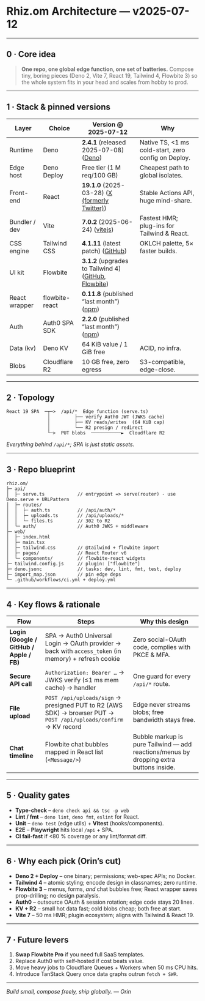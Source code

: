 # Rhiz.om Architecture — v2025-07-12

---

## 0 · Core idea

> **One repo, one global edge function, one set of batteries.**
> Compose tiny, boring pieces (Deno 2, Vite 7, React 19, Tailwind 4, Flowbite 3) so the whole system fits in your head and scales from hobby to prod.

---

## 1 · Stack & pinned versions

| Layer         | Choice         | Version @ 2025-07-12                                            | Why                                                 |
| ------------- | -------------- | --------------------------------------------------------------- | --------------------------------------------------- |
| Runtime       | Deno           | **2.4.1** (released 2025-07-08) ([Deno][1])                     | Native TS, <1 ms cold-start, zero config on Deploy. |
| Edge host     | Deno Deploy    | Free tier (1 M req/100 GB)                                      | Cheapest path to global isolates.                   |
| Front-end     | React          | **19.1.0** (2025-03-28) ([X (formerly Twitter)][2])             | Stable Actions API, huge mind-share.                |
| Bundler / dev | Vite           | **7.0.2** (2025-06-24) ([vitejs][3])                            | Fastest HMR; plug-ins for Tailwind & React.         |
| CSS engine    | Tailwind CSS   | **4.1.11** (latest patch) ([GitHub][4])                         | OKLCH palette, 5× faster builds.                    |
| UI kit        | Flowbite       | **3.1.2** (upgrades to Tailwind 4) ([GitHub][5], [Flowbite][6]) |                                                     |
| React wrapper | flowbite-react | **0.11.8** (published “last month”) ([npm][7])                  |                                                     |
| Auth          | Auth0 SPA SDK  | **2.2.0** (published “last month”) ([npm][8])                   |                                                     |
| Data (kv)     | Deno KV        | 64 KiB value / 1 GiB free                                       | ACID, no infra.                                     |
| Blobs         | Cloudflare R2  | 10 GB free, zero egress                                         | S3-compatible, edge-close.                          |

---

## 2 · Topology

```
React 19 SPA  ─┬─>  /api/*  Edge function (serve.ts)
               │         ├── verify Auth0 JWT (JWKS cache)
               │         ├── KV reads/writes  (64 KiB cap)
               │         └── R2 presign / redirect
               └─>  PUT blobs  ───────────►  Cloudflare R2
```

*Everything behind `/api/*`; SPA is just static assets.*

---

## 3 · Repo blueprint

```
rhiz.om/
├─ api/
│  ├─ serve.ts            // entrypoint => serve(router) - use Deno.serve + URLPattern
│  ├─ routes/
│  │  ├─ auth.ts          // /api/auth/*
│  │  ├─ uploads.ts       // /api/uploads/*
│  │  └─ files.ts         // 302 to R2
│  └─ auth/               // Auth0 JWKS + middleware
├─ web/
│  ├─ index.html
│  ├─ main.tsx
│  ├─ tailwind.css        // @tailwind + flowbite import
│  ├─ pages/              // React Router v6
│  └─ components/         // flowbite-react widgets
├─ tailwind.config.js     // plugin: ["flowbite"]
├─ deno.jsonc             // tasks: dev, lint, fmt, test, deploy
├─ import_map.json        // pin edge deps
└─ .github/workflows/ci.yml + deploy.yml
```

---

## 4 · Key flows & rationale

| Flow                                     | Steps                                                                                                            | Why this design                                                                        |
| ---------------------------------------- | ---------------------------------------------------------------------------------------------------------------- | -------------------------------------------------------------------------------------- |
| **Login (Google / GitHub / Apple / FB)** | SPA → Auth0 Universal Login → OAuth provider → back with `access_token` (in memory) + refresh cookie             | Zero social-OAuth code, complies with PKCE & MFA.                                      |
| **Secure API call**                      | `Authorization: Bearer …` → JWKS verify (≤1 ms mem cache) → handler                                              | One guard for every `/api/*` route.                                                    |
| **File upload**                          | `POST /api/uploads/sign` → presigned PUT to R2 (AWS SDK) → browser PUT → `POST /api/uploads/confirm` → KV record | Edge never streams blobs; free bandwidth stays free.                                   |
| **Chat timeline**                        | Flowbite chat bubbles mapped in React list (`<Message/>`)                                                        | Bubble markup is pure Tailwind — add reactions/menus by dropping extra buttons inside. |

---

## 5 · Quality gates

* **Type-check** – `deno check api && tsc -p web`
* **Lint / fmt** – `deno lint`, `deno fmt`, `eslint` for React.
* **Unit** – `deno test` (edge utils) + **Vitest** (hooks/components).
* **E2E** – **Playwright** hits local `/api` + SPA.
* **CI fail-fast** if <80 % coverage or any lint/format diff.

---

## 6 · Why each pick (Orin’s cut)

* **Deno 2 + Deploy** – one binary; permissions; web-spec APIs; no Docker.
* **Tailwind 4** – atomic styling; encode design in classnames; zero runtime.
* **Flowbite 3** – menus, forms, *and* chat bubbles free; React wrapper saves prop-drilling; no design paralysis.
* **Auth0** – outsource OAuth & session rotation; edge code stays 20 lines.
* **KV + R2** – small hot data fast; cold blobs cheap; both free at start.
* **Vite 7** – 50 ms HMR; plugin ecosystem; aligns with Tailwind & React 19.

---

## 7 · Future levers

1. **Swap Flowbite Pro** if you need full SaaS templates.
2. Replace Auth0 with self-hosted if cost beats value.
3. Move heavy jobs to Cloudflare Queues + Workers when 50 ms CPU hits.
4. Introduce TanStack Query once data graphs outrun `fetch + SWR`.

---

*Build small, compose freely, ship globally. — Orin*

[1]: https://deno.com/blog/v2.4?utm_source=chatgpt.com "Deno 2.4: deno bundle is back"
[2]: https://x.com/reactjs/status/1905734761039233283?utm_source=chatgpt.com "React 19.1 has just been released! Check out the latest updates here"
[3]: https://vite.dev/blog/announcing-vite7?utm_source=chatgpt.com "Vite 7.0 is out!"
[4]: https://github.com/tailwindlabs/tailwindcss/releases?utm_source=chatgpt.com "Releases · tailwindlabs/tailwindcss - GitHub"
[5]: https://github.com/themesberg/flowbite/releases "Releases · themesberg/flowbite · GitHub"
[6]: https://flowbite.com/docs/getting-started/quickstart/?utm_source=chatgpt.com "Quickstart - Flowbite"
[7]: https://www.npmjs.com/package/flowbite-react?utm_source=chatgpt.com "flowbite-react - NPM"
[8]: https://www.npmjs.com/package/%40auth0/auth0-spa-js?utm_source=chatgpt.com "@auth0/auth0-spa-js - npm"
